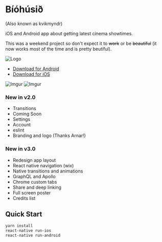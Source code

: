 Bíóhúsið
====

(Also known as kvikmyndr)

iOS and Android app about getting latest cinema showtimes.

This was a weekend project so don't expect it to ~~work~~ or be ~~beautiful~~ (it now works most of the time and is pretty beutiful).

![Logo](https://lh3.googleusercontent.com/O1oZfmD4Vt-8h-k35-XKOfMGA0iyguSPdlS1yyyYAuKq89_NX-7LtWq0TQwZwpANQA=w200-rw)

 - [Download for Android](https://play.google.com/store/apps/details?id=com.solidmobile.kvikmyndr)
 - [Download for iOS](https://itunes.apple.com/is/app/biohusi/id1112946298)

![Imgur](http://i.imgur.com/FivkwYP.png) ![Imgur](http://i.imgur.com/bhZ5m9w.png)

### New in v2.0
 - Transitions
 - Coming Soon
 - Settings
 - Account
 - eslint
 - Branding and logo (Thanks Arnar!)

### New in v3.0
 - Redesign app layout
 - React native navigation (wix)
 - Native transitions and animations
 - GraphQL and Apollo
 - Chrome custom tabs
 - Share and deep linking
 - Full screen poster
 - Credits list

Quick Start
----------
```bash
yarn install
react-native run-ios
react-native run-android
```
